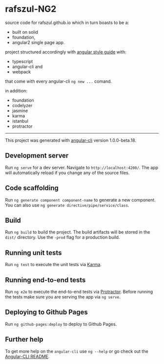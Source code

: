 # rafszul-NG2

source code for rafszul.github.io which in turn boasts to be a:

- built on solid
- foundation,
- angular2 single page app.

project structured accordingly with [angular style guide](https://angular.io/docs/ts/latest/guide/style-guide.html#) with:

- typescript
- angular-cli and
- webpack

that come with every angular-cli `ng new ...` comand.

in addition:

- foundation
- codelyzer
- jasmine
- karma
- istanbul
- protractor

---

This project was generated with [angular-cli](https://github.com/angular/angular-cli) version 1.0.0-beta.18.

## Development server

Run `ng serve` for a dev server. Navigate to `http://localhost:4200/`. The app will automatically reload if you change any of the source files.

## Code scaffolding

Run `ng generate component component-name` to generate a new component. You can also use `ng generate directive/pipe/service/class`.

## Build

Run `ng build` to build the project. The build artifacts will be stored in the `dist/` directory. Use the `-prod` flag for a production build.

## Running unit tests

Run `ng test` to execute the unit tests via [Karma](https://karma-runner.github.io).

## Running end-to-end tests

Run `ng e2e` to execute the end-to-end tests via [Protractor](http://www.protractortest.org/).
Before running the tests make sure you are serving the app via `ng serve`.

## Deploying to Github Pages

Run `ng github-pages:deploy` to deploy to Github Pages.

## Further help

To get more help on the `angular-cli` use `ng --help` or go check out the [Angular-CLI README](https://github.com/angular/angular-cli/blob/master/README.md).
